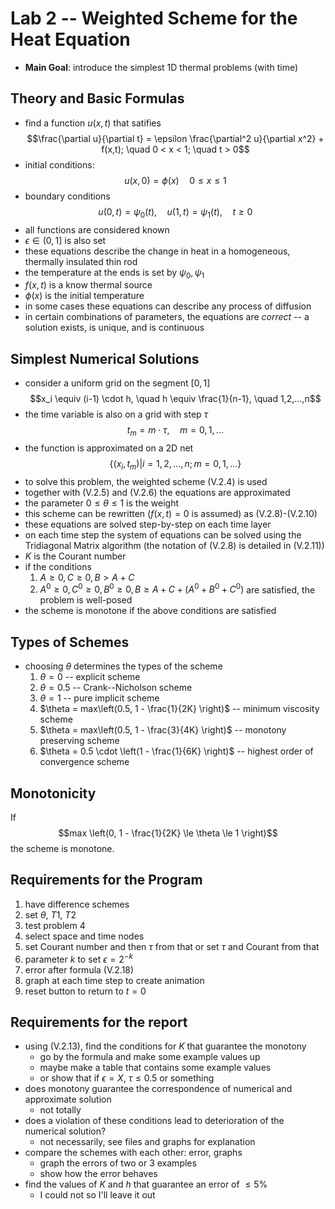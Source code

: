 # Lab 2 -- Weighted Scheme for the Heat Equation

- __Main Goal__: introduce the simplest 1D thermal problems (with time)

## Theory and Basic Formulas

- find a function $u(x,t)$ that satifies
$$\frac{\partial u}{\partial t} = \epsilon \frac{\partial^2 u}{\partial x^2} + f(x,t); \quad 0 < x < 1; \quad t > 0$$
- initial conditions:
$$u(x,0) = \phi(x) \quad 0 \le x \le 1$$
- boundary conditions
$$u(0,t) = \psi_0(t), \quad u(1,t) = \psi_1(t), \quad t \ge 0$$
- all functions are considered known
- $\epsilon \in (0,1]$ is also set
- these equations describe the change in heat in a homogeneous, thermally
insulated thin rod
- the temperature at the ends is set by $\psi_0, \psi_1$
- $f(x,t)$ is a know thermal source
- $\phi(x)$ is the initial temperature
- in some cases these equations can describe any process of diffusion
- in certain combinations of parameters, the equations are _correct_ --
a solution exists, is unique, and is continuous

## Simplest Numerical Solutions

- consider a uniform grid on the segment $[0,1]$
$$x_i \equiv (i-1) \cdot h, \quad h \equiv \frac{1}{n-1}, \quad 1,2,...,n$$
- the time variable is also on a grid with step $\tau$
$$t_m = m \cdot \tau, \quad m=0,1,...$$
- the function is approximated on a 2D net
$$\{(x_i, t_m) | i=1,2,...,n; m = 0,1,... \}$$
- to solve this problem, the weighted scheme (V.2.4) is used
- together with (V.2.5) and (V.2.6) the equations are approximated
- the parameter $0 \le \theta \le 1$ is the weight
- this scheme can be rewritten ($f(x,t) = 0$ is assumed) as (V.2.8)-(V.2.10)
- these equations are solved step-by-step on each time layer
- on each time step the system of equations can be solved using the Tridiagonal
Matrix algorithm (the notation of (V.2.8) is detailed in (V.2.11))
- $K$ is the Courant number
- if the conditions
    1. $A \ge 0, C \ge 0, B > A + C$
    2. $A^0 \ge 0, C^0 \ge 0, B^0 \ge 0, B \ge A + C + (A^0 + B^0 + C^0)$
are satisfied, the problem is well-posed
- the scheme is monotone if the above conditions are satisfied

## Types of Schemes

- choosing $\theta$ determines the types of the scheme
    1. $\theta = 0$ -- explicit scheme
    2. $\theta = 0.5$ -- Crank--Nicholson scheme
    3. $\theta = 1$ -- pure implicit scheme
    4. $\theta = max\left(0.5, 1 - \frac{1}{2K} \right)$ -- minimum viscosity
       scheme
    5. $\theta = max\left(0.5, 1 - \frac{3}{4K} \right)$ -- monotony preserving scheme
    6. $\theta = 0.5 \cdot \left(1 - \frac{1}{6K} \right)$ -- highest order of
       convergence scheme

## Monotonicity

If 
$$max \left(0, 1 - \frac{1}{2K} \le \theta \le 1 \right)$$
the scheme is monotone.

## Requirements for the Program

1. have difference schemes
2. set $\theta$, $T1$, $T2$
3. test problem 4
4. select space and time nodes
5. set Courant number and then $\tau$ from that or set $\tau$ and Courant from that
6. parameter $k$ to set $\epsilon = 2 ^{-k}$
7. error after formula (V.2.18)
8. graph at each time step to create animation
9. reset button to return to $t=0$

## Requirements for the report

- using (V.2.13), find the conditions for $K$ that guarantee the monotony
    - go by the formula and make some example values up
    - maybe make a table that contains some example values
    - or show that if $\epsilon = X$, $\tau \le 0.5$ or something
- does monotony guarantee the correspondence of numerical and approximate
solution
    - not totally
- does a violation of these conditions lead to deterioration of the numerical
solution?
    - not necessarily, see files and graphs for explanation
- compare the schemes with each other: error, graphs
    - graph the errors of two or 3 examples
    - show how the error behaves
- find the values of $K$ and $h$ that guarantee an error of $\le 5\%$
    - I could not so I'll leave it out

